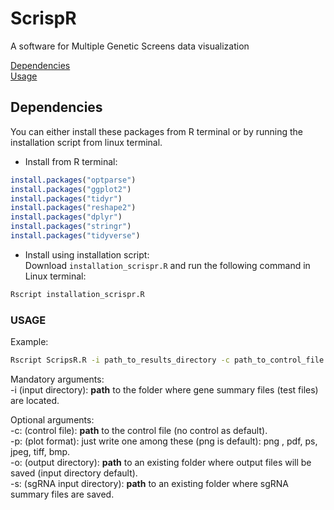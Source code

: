 # ScrispR
A software for Multiple Genetic Screens data visualization

[Dependencies](#dependencies)<br/>
[Usage](#usage)<br/>

## Dependencies
You can either install these packages from R terminal or by running the installation script from linux terminal.<br/>

- Install from R terminal:<br/>
```r
install.packages("optparse")
install.packages("ggplot2")
install.packages("tidyr")
install.packages("reshape2")
install.packages("dplyr")
install.packages("stringr")
install.packages("tidyverse")
```
- Install using installation script:<br/>
Download `installation_scrispr.R` and run the following command in Linux terminal:
```bash
Rscript installation_scrispr.R
```



### USAGE

Example:
```bash
Rscript ScripsR.R -i path_to_results_directory -c path_to_control_file -p png -o path_to_output_directory -s path_to_sgRNA_input_directory
```

Mandatory arguments:<br/>
-i (input directory): **path** to the folder where gene summary files (test files) are located. <br/>

Optional arguments:<br/>
-c: (control file): **path** to the control file (no control as default). <br/>
-p: (plot format): just write one among these (png is default): png , pdf, ps, jpeg, tiff, bmp.<br/>
-o: (output directory): **path** to an existing folder where output files will be saved (input directory default).<br/>
-s: (sgRNA input directory): **path** to an existing folder where sgRNA summary files are saved.<br/>

